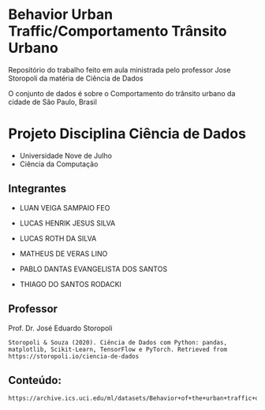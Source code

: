 # Behavior Urban Traffic/Comportamento Trânsito Urbano
Repositório do trabalho feito em aula ministrada pelo professor Jose Storopoli da matéria de Ciência de Dados

O conjunto de dados é sobre o Comportamento do trânsito urbano da cidade de São Paulo, Brasil


# Projeto Disciplina Ciência de Dados

* Universidade Nove de Julho
* Ciência da Computação



## Integrantes
 

* LUAN VEIGA SAMPAIO FEO

* LUCAS HENRIK JESUS SILVA

* LUCAS ROTH DA SILVA

* MATHEUS DE VERAS LINO

* PABLO DANTAS EVANGELISTA DOS SANTOS

* THIAGO DO SANTOS RODACKI



## Professor

Prof. Dr. José Eduardo Storopoli

```
Storopoli & Souza (2020). Ciência de Dados com Python: pandas, matplotlib, Scikit-Learn, TensorFlow e PyTorch. Retrieved from https://storopoli.io/ciencia-de-dados
```

## Conteúdo:

```
https://archive.ics.uci.edu/ml/datasets/Behavior+of+the+urban+traffic+of+the+city+of+Sao+Paulo+in+Brazil
````
